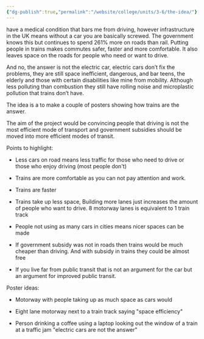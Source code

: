 ```yaml
---
{"dg-publish":true,"permalink":"/website/college/units/3-6/the-idea/"}
---
```


 have a medical condition that bars me from driving, however infrastructure in the UK means without a car you are basically screwed. The government knows this but continues to spend 261% more on roads than rail. Putting people in trains makes commutes safer, faster and more comfortable. It also leaves space on the roads for people who need or want to drive.

And no, the answer is not the electric car, electric cars don’t fix the problems, they are still space inefficient, dangerous, and bar teens, the elderly and those with certain disabilities like mine from mobility. Although less polluting than combustion they still have rolling noise and microplastic pollution that trains don’t have.

  

The idea is a to make a couple of posters showing how trains are the answer.

The aim of the project would be convincing people that driving is not the most efficient mode of transport and government subsidies should be moved into more efficient modes of transit.

  

Points to highlight:

- Less cars on road means less traffic for those who need to drive or those who enjoy driving (most people don't)
    
- Trains are more comfortable as you can not pay attention and work.
    
- Trains are faster
    
- Trains take up less space, Building more lanes just increases the amount of people who want to drive. 8 motorway lanes is equivalent to 1 train track
    
- People not using as many cars in cities means nicer spaces can be made
    
- If government subsidy was not in roads then trains would be much cheaper than driving. And with subsidy in trains they could be almost free
    
- If you live far from public transit that is not an argument for the car but an argument for improved public transit.
    

Poster ideas:

- Motorway with people taking up as much space as cars would
    

- Eight lane motorway next to a train track saying "space efficiency"
    

- Person drinking a coffee using a laptop looking out the window of a train at a traffic jam "electric cars are not the answer"